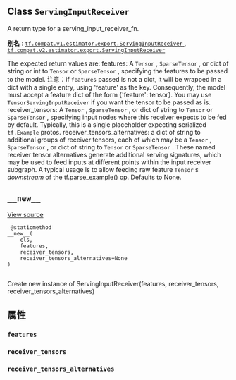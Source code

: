 

## Class  `ServingInputReceiver` 
A return type for a serving_input_receiver_fn.

**别名** : [ `tf.compat.v1.estimator.export.ServingInputReceiver` ](/api_docs/python/tf/estimator/export/ServingInputReceiver), [ `tf.compat.v2.estimator.export.ServingInputReceiver` ](/api_docs/python/tf/estimator/export/ServingInputReceiver)

The expected return values are:  features: A  `Tensor` ,  `SparseTensor` , or dict of string or int to  `Tensor`     or  `SparseTensor` , specifying the features to be passed to the model.    注意：if  `features`  passed is not a dict, it will be wrapped in a dict    with a single entry, using 'feature' as the key.  Consequently, the model    must accept a feature dict of the form {'feature': tensor}.  You may use     `TensorServingInputReceiver`  if you want the tensor to be passed as is.  receiver_tensors: A  `Tensor` ,  `SparseTensor` , or dict of string to  `Tensor`     or  `SparseTensor` , specifying input nodes where this receiver expects to    be fed by default.  Typically, this is a single placeholder expecting    serialized  `tf.Example`  protos.  receiver_tensors_alternatives: a dict of string to additional    groups of receiver tensors, each of which may be a  `Tensor` ,     `SparseTensor` , or dict of string to  `Tensor`  or `SparseTensor` .    These named receiver tensor alternatives generate additional serving    signatures, which may be used to feed inputs at different points within    the input receiver subgraph.  A typical usage is to allow feeding raw    feature  `Tensor` s *downstream* of the tf.parse_example() op.    Defaults to None.

##  `__new__` 
[View source](https://github.com/tensorflow/estimator/tree/master/tensorflow_estimator/python/estimator/export/export.py)

```
 @staticmethod
__new__(
    cls,
    features,
    receiver_tensors,
    receiver_tensors_alternatives=None
)
 
```

Create new instance of ServingInputReceiver(features, receiver_tensors, receiver_tensors_alternatives)

## 属性


###  `features` 


###  `receiver_tensors` 


###  `receiver_tensors_alternatives` 
